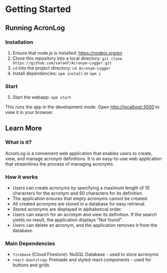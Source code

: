 # Getting Started

## Running AcronLog

### Installation
1. Ensure that node.js is installed: https://nodejs.org/en
2. Clone this repository into a local directory: `git clone https://github.com/salamf/Acronym-Logger.git`
3. `cd` into the project directory: `cd Acronym-Logger`
4. Install dependencies: `npm install` or `npm i`

### Start
5. Start the webapp: `npm start`

This runs the app in the development mode.
Open [http://localhost:3000](http://localhost:3000) to view it in your browser.

## Learn More

### What is it?
AcronLog is a convenient web application that enables users to create, view, and manage acronym definitions. It is an easy-to-use web application that streamlines the process of managing acronyms.

### How it works
- Users can create acronyms by specifying a maximum length of 10 characters for the acronym and 60 characters for its definition. 
- The application ensures that empty acronyms cannot be created.
- All created acronyms are stored in a database for easy retrieval. 
- Stored acronyms are displayed in alphabetical order. 
- Users can search for an acronym and view its definition. If the search yields no result, the application displays "Not found". 
- Users can delete an acronym, and the application removes it from the database.

### Main Dependencies
- `firebase` (Cloud Firestore): NoSQL Database - used to store acronyms
- `react-bootstrap`: Premade and styled react components - used for buttons and grids
